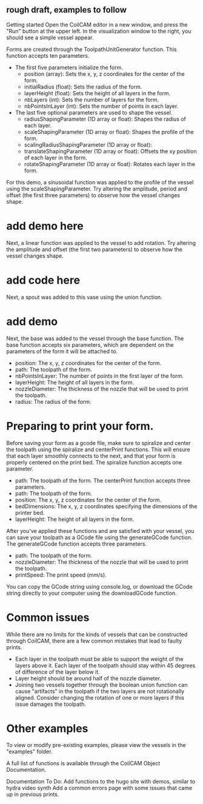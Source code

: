 ## rough draft, examples to follow
Getting started
Open the CoilCAM editor in a new window, and press the "Run" button at the upper left.
In the visualization window to the right, you should see a simple vessel appear. 

Forms are created through the ToolpathUnitGenerator function. This function accepts ten parameters.
* The first five parameters initialize the form.
    * position (array): Sets the x, y, z coordinates for the center of the form.
    * initialRadius (float): Sets the radius of the form.
    * layerHeight (float): Sets the height of all layers in the form.
    * nbLayers (int): Sets the number of layers for the form.
    * nbPointsInLayer (int): Sets the number of points in each layer.
* The last five optional parameters are used to shape the vessel.
    * radiusShapingParameter (1D array or float): Shapes the radius of each layer.
    * scaleShapingParameter (1D array or float): Shapes the profile of the form.
    * scalingRadiusShapingParameter (1D array or float): 
    * translateShapingParameter (1D array or float): Offsets the xy position of each layer in the form.
    * rotateShapingParameter (1D array or float): Rotates each layer in the form.

For this demo, a sinusoidal function was applied to the profile of the vessel using the scaleShapingParameter. Try altering the amplitude, period and offset (the first three parameters) to observe how the vessel changes shape.

# add demo here

Next, a linear function was applied to the vessel to add rotation. Try altering the amplitude and offset (the first two parameters) to observe how the vessel changes shape.

# add code here

Next, a spout was added to this vase using the union function. 
# add demo

Next, the base was added to the vessel through the base function.  The base function accepts six parameters, which are dependent on the parameters of the form it will be attached to.
* position: The x, y, z coordinates for the center of the form.
* path: The toolpath of the form.
* nbPointsInLayer: The number of points in the first layer of the form.
* layerHeight: The height of all layers in the form.
* nozzleDiameter: The thickness of the nozzle that will be used to print the toolpath.
* radius: The radius of the form.

# Preparing to print your form.

Before saving your form as a gcode file, make sure to spiralize and center the toolpath using the spiralize and centerPrint functions. This will ensure that each layer smoothly connects to the next, and that your form is properly centered on the print bed.
The spiralize function accepts one parameter.
* path: The toolpath of the form.
The centerPrint function accepts three parameters.
* path: The toolpath of the form.
* position: The x, y, z coordinates for the center of the form.
* bedDimensions: The x, y, z coordinates specifying the dimensions of the printer bed.
* layerHeight: The height of all layers in the form.

After you've applied these functions and are satisfied with your vessel, you can save your toolpath as a GCode file using the generateGCode function. The generateGCode function accepts three parameters.
* path: The toolpath of the form.
* nozzleDiameter: The thickness of the nozzle that will be used to print the toolpath.
* printSpeed: The print speed (mm/s).

You can copy the GCode string using console.log, or download the GCode string directly to your computer using the downloadGCode function.

# Common issues
While there are no limits for the kinds of vessels that can be constructed through CoilCAM, there are a few common mistakes that lead to faulty prints. 
* Each layer in the toolpath must be able to support the weight of the layers above it. Each layer of the toolpath should stay within 45 degrees of difference of the layer below it.
* Layer height should be around half of the nozzle diameter.
* Joining two vessels together through the boolean union function can cause "artifacts" in the toolpath if the two layers are not rotationally aligned. Consider changing the rotation of one or more layers if this issue damages the toolpath. 

# Other examples
To view or modify pre-existing examples, please view the vessels in the "examples" folder.

A full list of functions is available through the CoilCAM Object Documentation. 

Documentation To Do:
Add functions to the hugo site with demos, similar to hydra video synth
Add a common errors page with some issues that came up in previous prints.

